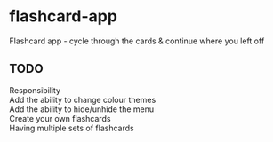# flashcard-app
Flashcard app - cycle through the cards &amp; continue where you left off

## TODO
Responsibility <br />
Add the ability to change colour themes <br />
Add the ability to hide/unhide the menu <br />
Create your own flashcards <br />
Having multiple sets of flashcards
